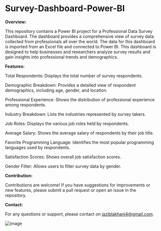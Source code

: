 # Survey-Dashboard-Power-BI

**Overview:**

This repository contains a Power BI project for a Professional Data Survey Dashboard. The dashboard provides a comprehensive view of survey data collected from professionals all over the world. The data for this dashboard is imported from an Excel file and connected to Power BI. This dashboard is designed to help businesses and researchers analyze survey results and gain insights into professional trends and demographics.

**Features:**

Total Respondents: Displays the total number of survey respondents.

Demographic Breakdown: Provides a detailed view of respondent demographics, including age, gender, and location.

Professional Experience: Shows the distribution of professional experience among respondents.

Industry Breakdown: Lists the industries represented by survey takers.

Job Roles: Displays the various job roles held by respondents.

Average Salary: Shows the average salary of respondents by their job title.

Favorite Programming Language: Identifies the most popular programming languages used by respondents.

Satisfaction Scores: Shows overall job satisfaction scores.

Gender Filter: Allows users to filter survey data by gender.

**Contribution:**

Contributions are welcome! If you have suggestions for improvements or new features, please submit a pull request or open an issue in the repository.

**Contact:**

For any questions or support, please contact on jaziblakhani4@gmail.com.

![image](https://github.com/JazibLakhani/Survey-Dashboard-Power-BI/assets/163766204/a7218ad4-6aaa-4033-9036-b13284a033ba)


